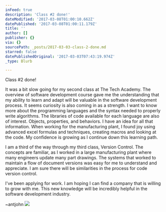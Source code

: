 ```yaml
---
inFeed: true
description: 'Class #2 done!'
dateModified: '2017-03-08T01:00:10.662Z'
datePublished: '2017-03-08T01:00:11.179Z'
title: ''
author: []
publisher: {}
via: {}
sourcePath: _posts/2017-03-03-class-2-done.md
starred: false
datePublishedOriginal: '2017-03-03T07:43:19.974Z'
_type: Blurb

---
```

Class \#2 done!

It was a bit slow going for my second class at The Tech Academy. The overview of software development course gave me the understanding that my ability to learn and adapt will be valuable in the software development process. It seems curiosity is also coming in as a strength. I want to know more about the programming languages and the syntax needed to properly write algorithms. The libraries of code available for each language are also of interest. Objects, properties, and behaviors. I have an idea for all that information. When working for the manufacturing plant, I found joy using advanced excel formulas and techniques, creating macros and looking at the code. My confidence is growing as I continue down this learning path.

I am a third of the way through my third class, Version Control. The concepts are familiar, as I worked in a large manufacturing plant where many engineers update many part drawings. The systems that worked to maintain a flow of document versions was easy for me to understand and appreciate. I am sure there will be similarities in the process for code version control.

I've been applying for work. I am hoping I can find a company that is willing to grow with me. This new knowledge will be incredibly helpful in the software development industry.

~antjohn
![](https://the-grid-user-content.s3-us-west-2.amazonaws.com/e79e8a5e-5061-475b-b8a6-448633c64221.jpg)